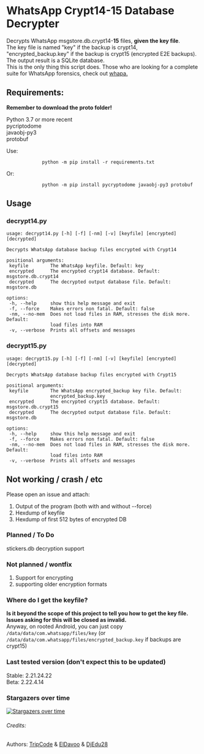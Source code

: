 # WhatsApp Crypt14-15 Database Decrypter
Decrypts WhatsApp msgstore.db.crypt14-**15** files, **given the key file**.  
The key file is named "key" if the backup is crypt14, 
"encrypted_backup.key" if the backup is crypt15 (encrypted E2E backups).  
The output result is a SQLite database.  
This is the only thing this script does. Those who are looking for a complete suite for
WhatsApp forensics, check out [whapa.](https://github.com/B16f00t/whapa)

## Requirements:

**Remember to download the proto folder!**

Python 3.7 or more recent    
pycriptodome  
javaobj-py3  
protobuf  

Use:
 ```
              python -m pip install -r requirements.txt
 ```
  Or:
 ```
              python -m pip install pycryptodome javaobj-py3 protobuf
 ```

## Usage
### decrypt14.py
 ```
usage: decrypt14.py [-h] [-f] [-nm] [-v] [keyfile] [encrypted] [decrypted]

Decrypts WhatsApp database backup files encrypted with Crypt14

positional arguments:
  keyfile        The WhatsApp keyfile. Default: key
  encrypted      The encrypted crypt14 database. Default: msgstore.db.crypt14
  decrypted      The decrypted output database file. Default: msgstore.db

options:
  -h, --help     show this help message and exit
  -f, --force    Makes errors non fatal. Default: false
  -nm, --no-mem  Does not load files in RAM, stresses the disk more. Default:
                 load files into RAM
  -v, --verbose  Prints all offsets and messages

 ```  
### decrypt15.py
 ```
usage: decrypt15.py [-h] [-f] [-nm] [-v] [keyfile] [encrypted] [decrypted]

Decrypts WhatsApp database backup files encrypted with Crypt15

positional arguments:
  keyfile        The WhatsApp encrypted_backup key file. Default:
                 encrypted_backup.key
  encrypted      The encrypted crypt15 database. Default: msgstore.db.crypt15
  decrypted      The decrypted output database file. Default: msgstore.db

options:
  -h, --help     show this help message and exit
  -f, --force    Makes errors non fatal. Default: false
  -nm, --no-mem  Does not load files in RAM, stresses the disk more. Default:
                 load files into RAM
  -v, --verbose  Prints all offsets and messages

 ```  

## Not working / crash / etc

Please open an issue and attach:
1) Output of the program (both with and without --force)
2) Hexdump of keyfile
3) Hexdump of first 512 bytes of encrypted DB

### Planned / To Do

stickers.db decryption support  

### Not planned / wontfix

1) Support for encrypting
2) supporting older encryption formats

### Where do I get the keyfile?
**Is it beyond the scope of this project to tell you how to get the key file.  
Issues asking for this will be closed as invalid.**  
Anyway, on rooted Android, you can just copy 
`/data/data/com.whatsapp/files/key` 
(or `/data/data/com.whatsapp/files/encrypted_backup.key` if backups are crypt15)

### Last tested version (don't expect this to be updated)
Stable: 2.21.24.22  
Beta: 2.22.4.14


### Stargazers over time

[![Stargazers over time](https://starchart.cc/ElDavoo/WhatsApp-Crypt14-Decrypter.svg)](https://starchart.cc/ElDavoo/WhatsApp-Crypt14-Decrypter)


###### Credits:
 Authors: [TripCode](https://github.com/TripCode) & [ElDavoo](https://github.com/ElDavoo) & [DjEdu28](https://github.com/DjEdu28)
